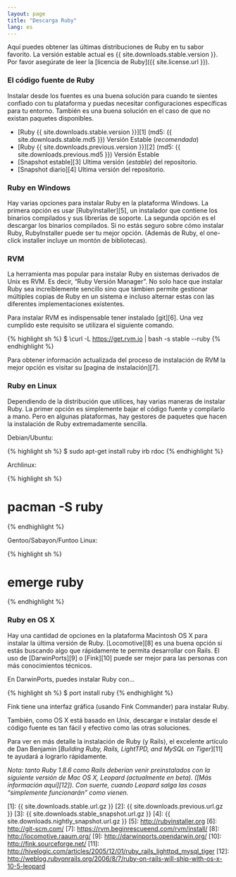 ```yaml
---
layout: page
title: "Descarga Ruby"
lang: es
---
```


Aquí puedes obtener las últimas distribuciones de Ruby en tu sabor
favorito. La versión estable actual es {{ site.downloads.stable.version }}.
Por favor asegúrate de leer la [licencia de Ruby]({{ site.license.url }}).

### El código fuente de Ruby

Instalar desde los fuentes es una buena solución para cuando te sientes
confiado con tu plataforma y puedas necesitar configuraciones
específicas para tu entorno. También es una buena solución en el caso de
que no existan paquetes disponibles.

* [Ruby {{ site.downloads.stable.version }}][1]
  (md5:&nbsp;{{ site.downloads.stable.md5 }}) Versión Estable (*recomendada*)
* [Ruby {{ site.downloads.previous.version }}][2]
  (md5:&nbsp;{{ site.downloads.previous.md5 }}) Versión Estable
* [Snapshot estable][3] Ultima versión (*estable*) del repositorio.
* [Snapshot diario][4] Ultima versión del repositorio.

### Ruby en Windows

Hay varias opciones para instalar Ruby en la plataforma Windows. La
primera opción es usar [RubyInstaller][5], un instalador que contiene
los binarios compilados y sus librerías de soporte. La segunda opción es
el descargar los binarios compilados. Si no estás seguro sobre cómo
instalar Ruby, RubyInstaller puede ser tu mejor opción. (Además de Ruby,
el one-click installer incluye un montón de bibliotecas).

### RVM

La herramienta mas popular para instalar Ruby en sistemas derivados de
Unix es RVM. Es decir, “Ruby Versión Manager”. No solo hace que instalar
Ruby sea increíblemente sencillo sino que támbien permite gestionar
múltiples copias de Ruby en un sistema e incluso alternar estas con las
diferentes implementaciones existentes.

Para instalar RVM es indispensable tener instalado [git][6]. Una vez
cumplido este requisito se utilizara el siguiente comando.

{% highlight sh %}
$ \curl -L https://get.rvm.io | bash -s stable --ruby
{% endhighlight %}

Para obtener información actualizada del proceso de instalación de RVM
la mejor opción es visitar su [pagina de instalación][7].

### Ruby en Linux

Dependiendo de la distribución que utilices, hay varias maneras de
instalar Ruby. La primer opción es simplemente bajar el código fuente y
compilarlo a mano. Pero en algunas plataformas, hay gestores de paquetes
que hacen la instalación de Ruby extremadamente sencilla.

Debian/Ubuntu:

{% highlight sh %}
$ sudo apt-get install ruby irb rdoc
{% endhighlight %}

Archlinux:

{% highlight sh %}
# pacman -S ruby
{% endhighlight %}

Gentoo/Sabayon/Funtoo Linux:

{% highlight sh %}
# emerge ruby
{% endhighlight %}

### Ruby en OS X

Hay una cantidad de opciones en la plataforma Macintosh OS X para
instalar la última versión de Ruby. [Locomotive][8] es una buena opción
si estás buscando algo que rápidamente te permita desarrollar con Rails.
El uso de [DarwinPorts][9] o [Fink][10] puede ser mejor para las
personas con más conocimientos técnicos.

En DarwinPorts, puedes instalar Ruby con…

{% highlight sh %}
$ port install ruby
{% endhighlight %}

Fink tiene una interfaz gráfica (usando Fink Commander) para instalar
Ruby.

También, como OS X está basado en Unix, descargar e instalar desde el
código fuente es tan fácil y efectivo como las otras soluciones.

Para ver en más detalle la instalación de Ruby (y Rails), el excelente
artículo de Dan Benjamin [*Building Ruby, Rails, LightTPD, and MySQL on
Tiger*][11] te ayudará a lograrlo rápidamente.

*Nota: tanto Ruby 1.8.6 como Rails deberían venir preinstalados con la
siguiente versión de Mac OS X, Leopard (actualmente en beta). ([Más
información aquí][12]). Con suerte, cuando Leopard salga las cosas
“simplemente funcionarán” como vienen.*



[1]: {{ site.downloads.stable.url.gz }}
[2]: {{ site.downloads.previous.url.gz }}
[3]: {{ site.downloads.stable_snapshot.url.gz }}
[4]: {{ site.downloads.nightly_snapshot.url.gz }}
[5]: http://rubyinstaller.org
[6]: http://git-scm.com/
[7]: https://rvm.beginrescueend.com/rvm/install/
[8]: http://locomotive.raaum.org/
[9]: http://darwinports.opendarwin.org/
[10]: http://fink.sourceforge.net/
[11]: http://hivelogic.com/articles/2005/12/01/ruby_rails_lighttpd_mysql_tiger
[12]: http://weblog.rubyonrails.org/2006/8/7/ruby-on-rails-will-ship-with-os-x-10-5-leopard
